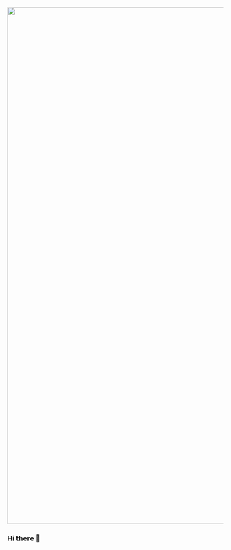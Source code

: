 <div id="header" aling="center">
    <img src="https://media.giphy.com/media/7NoNw4pMNTvgc/giphy.gif" style="width:1200px ; heigh: 200px ;
                                                                            aling: center;">
</div>


### Hi there 👋

<!--
**BAN-98/BAN-98** is a ✨ _special_ ✨ repository because its `README.md` (this file) appears on your GitHub profile.

Here are some ideas to get you started:

- 🔭 I’m currently working on ...
- 🌱 I’m currently learning ...
- 👯 I’m looking to collaborate on ...
- 🤔 I’m looking for help with ...
- 💬 Ask me about ...
- 📫 How to reach me: ...
- 😄 Pronouns: ...
- ⚡ Fun fact: ...
-->
